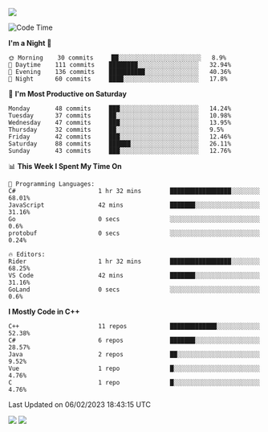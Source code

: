 ![](https://komarev.com/ghpvc/?username=lilpidgey&color=red)
<!--START_SECTION:waka-->
![Code Time](http://img.shields.io/badge/Code%20Time-1%2C484%20hrs%2044%20mins-blue)

**I'm a Night 🦉** 

```text
🌞 Morning    30 commits     ██░░░░░░░░░░░░░░░░░░░░░░░   8.9% 
🌆 Daytime    111 commits    ████████░░░░░░░░░░░░░░░░░   32.94% 
🌃 Evening    136 commits    ██████████░░░░░░░░░░░░░░░   40.36% 
🌙 Night      60 commits     ████░░░░░░░░░░░░░░░░░░░░░   17.8%

```
📅 **I'm Most Productive on Saturday** 

```text
Monday       48 commits     ███░░░░░░░░░░░░░░░░░░░░░░   14.24% 
Tuesday      37 commits     ██░░░░░░░░░░░░░░░░░░░░░░░   10.98% 
Wednesday    47 commits     ███░░░░░░░░░░░░░░░░░░░░░░   13.95% 
Thursday     32 commits     ██░░░░░░░░░░░░░░░░░░░░░░░   9.5% 
Friday       42 commits     ███░░░░░░░░░░░░░░░░░░░░░░   12.46% 
Saturday     88 commits     ██████░░░░░░░░░░░░░░░░░░░   26.11% 
Sunday       43 commits     ███░░░░░░░░░░░░░░░░░░░░░░   12.76%

```


📊 **This Week I Spent My Time On** 

```text
💬 Programming Languages: 
C#                       1 hr 32 mins        █████████████████░░░░░░░░   68.01% 
JavaScript               42 mins             ███████░░░░░░░░░░░░░░░░░░   31.16% 
Go                       0 secs              ░░░░░░░░░░░░░░░░░░░░░░░░░   0.6% 
protobuf                 0 secs              ░░░░░░░░░░░░░░░░░░░░░░░░░   0.24%

🔥 Editors: 
Rider                    1 hr 32 mins        █████████████████░░░░░░░░   68.25% 
VS Code                  42 mins             ███████░░░░░░░░░░░░░░░░░░   31.16% 
GoLand                   0 secs              ░░░░░░░░░░░░░░░░░░░░░░░░░   0.6%

```

**I Mostly Code in C++** 

```text
C++                      11 repos            █████████████░░░░░░░░░░░░   52.38% 
C#                       6 repos             ███████░░░░░░░░░░░░░░░░░░   28.57% 
Java                     2 repos             ██░░░░░░░░░░░░░░░░░░░░░░░   9.52% 
Vue                      1 repo              █░░░░░░░░░░░░░░░░░░░░░░░░   4.76% 
C                        1 repo              █░░░░░░░░░░░░░░░░░░░░░░░░   4.76%

```



 Last Updated on 06/02/2023 18:43:15 UTC
<!--END_SECTION:waka-->
![](https://hit.yhype.me/github/profile?user_id=42968544)
![](https://komarev.com/ghpvc/?lilpidgey)
